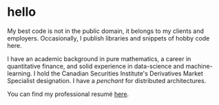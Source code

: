 # hello

My best code is not in the public domain, it belongs to my clients and employers. Occasionally, I publish libraries and snippets of hobby code here.

I have an academic background in pure mathematics, a career in quantitative finance, and solid experience in data-science and machine-learning. I hold the Canadian Securities Institute's Derivatives Market Specialist designation. I have a *penchant* for distributed architectures. 

You can find my professional resumé [here](http://localhost:5000/static/pdf/Ismail%20Negm%20-%20vitae.pdf).